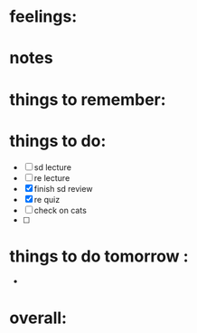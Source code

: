 # feelings:

# notes

# things to remember:

# things to do:
- [ ] sd lecture
- [ ] re lecture
- [x] finish sd review 
- [x] re quiz
- [ ] check on cats
- [ ] 
# things to do tomorrow :
- 
# overall:

